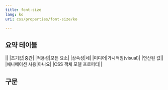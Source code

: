 ```yaml
---
title: font-size
lang: ko
uri: css/properties/font-size/ko

---
```

## <span id="Overview_table" class="mw-headline">요약 테이블</span><span id="headId_2" class="comment_count comments-hidden comments-fade" style="display: none;"> Add comment</span>

||
|초기값|중간|
|적용성|모든 요소|
|상속성|네|
|미디어|가시적임(visual)|
|연산된 값||
|애니메이션 사용|아니요|
|CSS 객체 모델 프로퍼티||

## <span id="Syntax" class="mw-headline">구문</span><span id="headId_3" class="comment_count comments-hidden comments-fade" style="display: none;"> Add comment</span>
